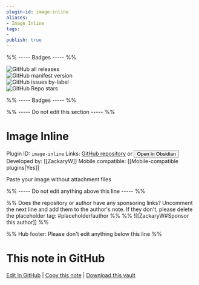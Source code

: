 ```yaml
---
plugin-id: image-inline
aliases:
- Image Inline
tags: 
- 
publish: true
---
```


%% ----- Badges ----- %%

![GitHub all releases](https://img.shields.io/github/downloads/ZackaryW/obsidian-image-inline/total?color=573E7A&logo=github&style=for-the-badge)   
![GitHub manifest version](https://img.shields.io/github/manifest-json/v/ZackaryW/obsidian-image-inline?color=573E7A&logo=github&style=for-the-badge)   
![GitHub issues by-label](https://img.shields.io/github/issues/ZackaryW/obsidian-image-inline/help%20wanted?color=573E7A&logo=github&style=for-the-badge)   
![GitHub Repo stars](https://img.shields.io/github/stars/ZackaryW/obsidian-image-inline?color=573E7A&logo=github&style=for-the-badge)

%% ----- Badges ----- %%

%% ----- Do not edit this section ----- %%

# Image Inline

Plugin ID: `image-inline`
Links: [GitHub repository](https://github.com/ZackaryW/obsidian-image-inline) or [<button id=HH>Open in Obsidian</button>](obsidian://show-plugin?id=image-inline)
Developed by: [[ZackaryW]]
Mobile compatible: [[Mobile-compatible plugins|Yes]]

Paste your image without attachment files

%% ----- Do not edit anything above this line ----- %% 

%% Does the repository or author have any sponsoring links? Uncomment the next line and add them to the author's note. If they don't, please delete the placeholder tag: #placeholder/author %%
%% ![[ZackaryW#Sponsor this author]] %%

%% Hub footer: Please don't edit anything below this line %%

# This note in GitHub

<span class="git-footer">[Edit In GitHub](https://github.dev/obsidian-community/obsidian-hub/blob/main/02%20-%20Community%20Expansions/02.05%20All%20Community%20Expansions/Plugins/image-inline.md "git-hub-edit-note") | [Copy this note](https://raw.githubusercontent.com/obsidian-community/obsidian-hub/main/02%20-%20Community%20Expansions/02.05%20All%20Community%20Expansions/Plugins/image-inline.md "git-hub-copy-note") | [Download this vault](https://github.com/obsidian-community/obsidian-hub/archive/refs/heads/main.zip "git-hub-download-vault") </span>
